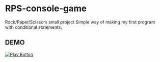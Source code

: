 # RPS-console-game
Rock/Paper/Scissors small project
Simple way of making my first program with conditional statements.

## DEMO
[<img alt="Play Button" src="https://github.com/user-attachments/assets/f400afac-083c-4521-8150-369eb286c7f3" />](https://replit.com/@milanovxyz/RPS-GAME#main.py)

